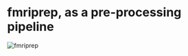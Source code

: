   # fmriprep, as a pre-processing pipeline #

![fmriprep](https://pbs.twimg.com/media/Dbt_hXeVQAEZHTS.jpg)


